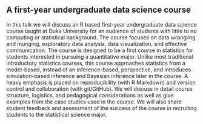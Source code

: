 
## A first-year undergraduate data science course

In this talk we will discuss an R based first-year undergraduate data science course taught at Duke University for an audience of students with little to no computing or statistical background. The course focuses on data wrangling and munging, exploratory data analysis, data visualization, and effective communication. The course is designed to be a first course in statistics for students interested in pursuing a quantitative major. Unlike most traditional introductory statistics courses, this course approaches statistics from a model-based, instead of an inference-based, perspective, and introduces simulation-based inference and Bayesian inference later in the course. A heavy emphasis is placed on reproducibility (with R Markdown) and version control and collaboration (with git/GitHub). We will discuss in detail course structure, logistics, and pedagogical considerations as well as give examples from the case studies used in the course. We will also share student feedback and assessment of the success of the course in recruiting students to the statistical science major. 